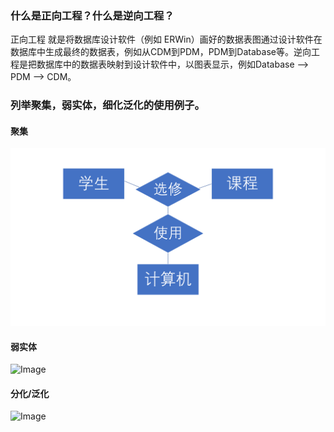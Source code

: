 ### 什么是正向工程？什么是逆向工程？
正向工程 就是将数据库设计软件（例如 ERWin）画好的数据表图通过设计软件在数据库中生成最终的数据表，例如从CDM到PDM，PDM到Database等。逆向工程是把数据库中的数据表映射到设计软件中，以图表显示，例如Database  --> PDM --> CDM。

### 列举聚集，弱实体，细化泛化的使用例子。
#### 聚集
![Image](https://github.com/bige1997372/Database-Concepts/blob/master/img_folder/juji.png)
#### 弱实体
![Image](https://github.com/bige1997372/Database-Concepts/img_folder/弱实体.png)
#### 分化/泛化
![Image](https://github.com/bige1997372/Database-Concepts/img_folder/fenhuafanhua.png)
